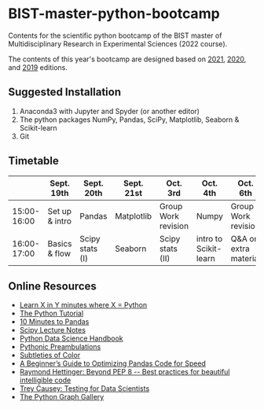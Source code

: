 # BIST-master-python-bootcamp

Contents for the scientific python bootcamp of the BIST master of Multidisciplinary Research in Experimental Sciences (2022 course).

The contents of this year's bootcamp are designed based on [2021](https://github.com/MMRES-PyBootcamp/MMRES-python-bootcamp2021), [2020](https://github.com/germannp/BIST-Python-Bootcamp), and [2019](https://github.com/BorjaRequena/BIST-master-python-bootcamp) editions.

Suggested Installation
----------------------
1. Anaconda3 with Jupyter and Spyder (or another editor)
2. The python packages NumPy, Pandas, SciPy, Matplotlib, Seaborn & Scikit-learn
3. Git

Timetable
---------

|              |  Sept. 19th    | Sept. 20th     | Sept. 21st     | Oct. 3rd            |   Oct. 4th     |  Oct. 6th      |
|--------------|----------------|----------------|----------------|---------------------|----------------|----------------|
| 15:00-16:00  | Set up & intro |  Pandas        | Matplotlib     | Group Work revision |  Numpy         |   Group Work revision  |
| 16:00-17:00  | Basics & flow  |  Scipy stats (I)| Seaborn       |  Scipy stats (II)   |  intro to Scikit-learn |   Q&A or extra material  |

Online Resources
----------------
* [Learn X in Y minutes where X = Python](https://learnxinyminutes.com/docs/python/)
* [The Python Tutorial](https://docs.python.org/3.6/tutorial/index.html)
* [10 Minutes to Pandas](https://pandas.pydata.org/pandas-docs/stable/10min.html)
* [Scipy Lecture Notes](http://www.scipy-lectures.org/)
* [Python Data Science Handbook](https://jakevdp.github.io/PythonDataScienceHandbook/)
* [Pythonic Preambulations](http://jakevdp.github.io/)
* [Subtleties of Color](https://earthobservatory.nasa.gov/blogs/elegantfigures/2013/08/05/subtleties-of-color-part-1-of-6/)
* [A Beginner’s Guide to Optimizing Pandas Code for Speed](https://engineering.upside.com/a-beginners-guide-to-optimizing-pandas-code-for-speed-c09ef2c6a4d6)
* [Raymond Hettinger: Beyond PEP 8 -- Best practices for beautiful intelligible code](https://www.youtube.com/watch?v=wf-BqAjZb8M)
* [Trey Causey: Testing for Data Scientists](https://www.youtube.com/watch?v=GEqM9uJi64Q)
* [The Python Graph Gallery](https://python-graph-gallery.com/)
